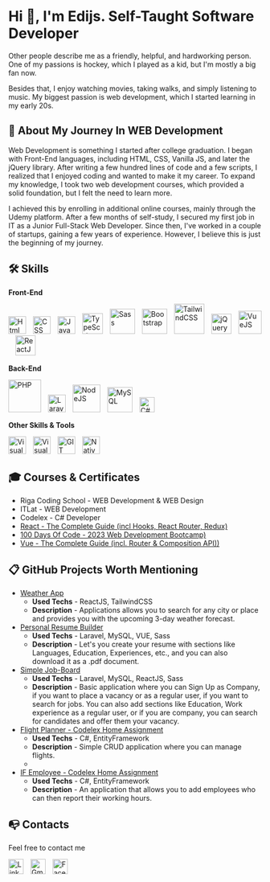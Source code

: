 
# Hi 👋, I'm Edijs. Self-Taught Software Developer

Other people describe me as a friendly, helpful, and hardworking person. One of my passions is hockey, which I played as a kid, but I'm mostly a big fan now.

Besides that, I enjoy watching movies, taking walks, and simply listening to music. My biggest passion is web development, which I started learning in my early 20s.

## 🚀 About My Journey In WEB Development

Web Development is something I started after college graduation. I began with Front-End languages, including HTML, CSS, Vanilla JS, and later the jQuery library. After writing a few hundred lines of code and a few scripts, I realized that I enjoyed coding and wanted to make it my career. To expand my knowledge, I took two web development courses, which provided a solid foundation, but I felt the need to learn more.

I achieved this by enrolling in additional online courses, mainly through the Udemy platform. After a few months of self-study, I secured my first job in IT as a Junior Full-Stack Web Developer. Since then, I've worked in a couple of startups, gaining a few years of experience. However, I believe this is just the beginning of my journey.

## 🛠 Skills

**Front-End**

<img src="https://cdn.worldvectorlogo.com/logos/html-1.svg" width="35" alt="Html 5" />&ensp;&ensp;<img src="https://cdn.worldvectorlogo.com/logos/css-3.svg" width="35" alt="CSS" />&ensp;&ensp;<img src="https://cdn.worldvectorlogo.com/logos/javascript-1.svg" width="35" alt="JavaScript" />&ensp;&ensp;<img src="https://cdn.worldvectorlogo.com/logos/typescript.svg" width="41" alt="TypeScript" />&ensp;&ensp;<img src="https://cdn.worldvectorlogo.com/logos/sass-1.svg" width="50" alt="Sass" />&ensp;&ensp;<img src="https://cdn.worldvectorlogo.com/logos/bootstrap-5-1.svg" width="50" alt="Bootstrap" />&ensp;&ensp;<img src="https://cdn.worldvectorlogo.com/logos/tailwind-css-2.svg" width="60" alt="TailwindCSS" />&ensp;&ensp;<img src="https://cdn.worldvectorlogo.com/logos/jquery-4.svg" width="40" alt="jQuery" />&ensp;&ensp;<img src="https://cdn.worldvectorlogo.com/logos/vue-9.svg" width="46" alt="VueJS" />&ensp;&ensp;<img src="https://cdn.worldvectorlogo.com/logos/react-2.svg" width="40" alt="ReactJS" />

**Back-End**

<img src="https://cdn.worldvectorlogo.com/logos/php-1.svg" width="65" alt="PHP" />&ensp;&ensp;<img src="https://cdn.worldvectorlogo.com/logos/laravel-2.svg" width="35" alt="Laravel" />&ensp;&ensp;<img src="https://cdn.worldvectorlogo.com/logos/nodejs-1.svg" width="55" alt="NodeJS" />&ensp;&ensp;<img src="https://cdn.worldvectorlogo.com/logos/mysql-logo.svg" width="50" alt="MySQL" />&ensp;&ensp;<img src="https://cdn.worldvectorlogo.com/logos/c--4.svg" width="30" alt="C#" />

**Other Skills & Tools**

<img src="https://cdn.worldvectorlogo.com/logos/visual-studio-code-1.svg" width="35" alt="Visual Studio Code" />&ensp;&ensp;<img src="https://cdn.worldvectorlogo.com/logos/visual-studio-2013.svg" width="35" alt="Visual Studio" />&ensp;&ensp;<img src="https://cdn.worldvectorlogo.com/logos/git-icon.svg" width="35" alt="GIT" />&ensp;&ensp;<img src="https://cdn.worldvectorlogo.com/logos/nativescript.svg" width="35" alt="NativeScript" />


## 🎓 Courses & Certificates

- Riga Coding School - WEB Development & WEB Design
- ITLat - WEB Development
- Codelex - C# Developer
- [React - The Complete Guide (incl Hooks, React Router, Redux)](https://www.udemy.com/course/react-the-complete-guide-incl-redux/)
- [100 Days Of Code - 2023 Web Development Bootcamp)](https://www.udemy.com/course/100-days-of-code-web-development-bootcamp/)
- [Vue - The Complete Guide (incl. Router & Composition API))](https://www.udemy.com/course/vuejs-2-the-complete-guide/)

## 📋 GitHub Projects Worth Mentioning

- [Weather App](https://github.com/EdijsApse/weather-app)
    - **Used Techs** - ReactJS, TailwindCSS
    - **Description** - Applications allows you to search for any city or place and provides you with the upcoming 3-day weather forecast.
- [Personal Resume Builder](https://github.com/EdijsApse/resume-builder)
    - **Used Techs** - Laravel, MySQL, VUE, Sass
    - **Description** - Let's you create your resume with sections like Languages, Education, Experiences, etc., and you can also download it as a .pdf document.
- [Simple Job-Board](https://github.com/EdijsApse/job-board)
    - **Used Techs** - Laravel, MySQL, ReactJS, Sass
    - **Description** - Basic application where you can Sign Up as Company, if you want to place a vacancy or as a regular user, if you want to search for jobs. You can also add sections like Education, Work experience as a regular user, or if you are company, you can search for candidates and offer them your vacancy.
- [Flight Planner - Codelex Home Assignment](https://github.com/EdijsApse/Flight_Planner)
    - **Used Techs** - C#, EntityFramework
    - **Description** - Simple CRUD application where you can manage flights.
    - 
- [IF Employee - Codelex Home Assignment](https://github.com/EdijsApse/IF_Employee)
    - **Used Techs** - C#, EntityFramework
    - **Description** - An application that allows you to add employees who can then report their working hours.

## 	📭 Contacts

Feel free to contact me

<a href="https://www.linkedin.com/in/edijs-apse/"><img src="https://cdn.worldvectorlogo.com/logos/linkedin-icon.svg" width="30" alt="Linked In" /></a>&ensp;&ensp;<a href="mailto:edijsapse@gmail.com"><img src="https://cdn.worldvectorlogo.com/logos/gmail-icon-1.svg" width="30" alt="Gmail Icon In" /></a>&ensp;&ensp;<a href="https://www.facebook.com/EdijsApse/"><img src="https://cdn.worldvectorlogo.com/logos/facebook-3-2.svg" width="30" alt="Facebook Icon" /></a>

